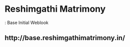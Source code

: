 <h1>Reshimgathi Matrimony</h1> : Base Initial Weblook<br>
<h2> http://base.reshimgathimatrimony.in/ </h2>